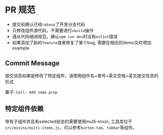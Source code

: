 # PR 规范

+ 提交前确认已经`rebase`了开发分支代码
+ 只修改组件源代码，不需要进行`xbuild`操作
+ 遵从代码缩进规范，确认`npm run dev`时没有`eslint`错误
+ 如果添加了新的`feature`或者修复了某个bug, 需要在相应的demo文件增加example

## Commit Message

提交消息如果是修改了特定组件，请使用组件名+冒号+英文空格+英文提交信息的形式 
  
  粟子: `Cell: Add some prop`


## 特定组件依赖

带有子组件并且有selected状态的需要使用multi-mixin, 工具库位于`src/mixins/multi-items.js`，可以参考`button-tab`、`tabbar`等组件。
